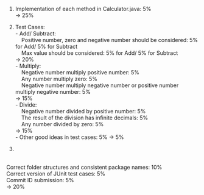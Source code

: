 1. Implementation of each method in Calculator.java: 5%
   <br>  -> 25%
2. Test Cases:
<br>\- Add/ Subtract: 
	<br>&nbsp;&nbsp;&nbsp;&nbsp;Positive number, zero and negative number should be considered: 5% for Add/ 5% for Subtract
	<br>&nbsp;&nbsp;&nbsp;&nbsp;Max value should be considered: 5% for Add/ 5% for Subtract
    <br> -> 20%
<br>\- Multiply: 
	<br>&nbsp;&nbsp;&nbsp;&nbsp;Negative number multiply positive number: 5%
	<br>&nbsp;&nbsp;&nbsp;&nbsp;Any number multiply zero: 5%
	<br>&nbsp;&nbsp;&nbsp;&nbsp;Negative number multiply negative number or positive number multiply negative number: 5%
	<br> -> 15%
<br>\- Divide: 
	<br>&nbsp;&nbsp;&nbsp;&nbsp;Negative number divided by positive number: 5%
	<br>&nbsp;&nbsp;&nbsp;&nbsp;The result of the division has infinite decimals: 5%
	<br>&nbsp;&nbsp;&nbsp;&nbsp;Any number divided by zero: 5%
	<br> -> 15%
<br>\- Other good ideas in test cases: 5%
	-> 5%

3. 
<br>Correct folder structures and consistent package names: 10%
<br>Correct version of JUnit test cases: 5%
<br>Commit ID submission: 5%
<br>-> 20%
